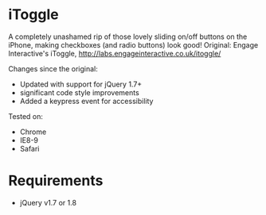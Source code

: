 iToggle
=======
A completely unashamed rip of those lovely sliding on/off buttons on the iPhone, making checkboxes (and radio buttons) look good!
Original: Engage Interactive's iToggle,
http://labs.engageinteractive.co.uk/itoggle/

Changes since the original:
* Updated with support for jQuery 1.7+
* significant code style improvements
* Added a keypress event for accessibility


Tested on:
* Chrome
* IE8-9
* Safari

Requirements
=============
* jQuery v1.7 or 1.8
